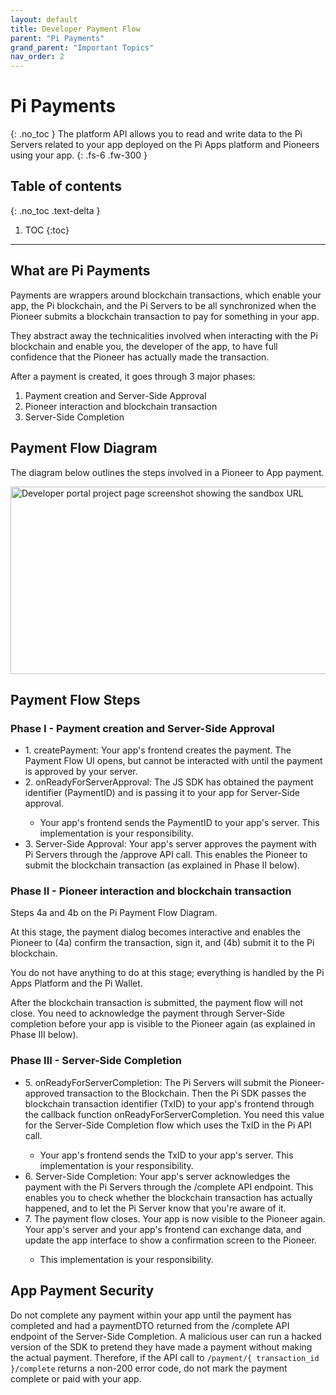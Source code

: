 ```yaml
---
layout: default
title: Developer Payment Flow
parent: "Pi Payments"
grand_parent: "Important Topics"
nav_order: 2
---
```


# Pi Payments
{: .no_toc }
The platform API allows you to read and write data to the Pi Servers related to your app deployed on the Pi Apps platform and Pioneers using your app.
{: .fs-6 .fw-300 }

## Table of contents
{: .no_toc .text-delta }

1. TOC
{:toc}

---

## What are Pi Payments
Payments are wrappers around blockchain transactions, which enable your app, the Pi blockchain, and the Pi Servers to be all synchronized when the Pioneer submits a blockchain transaction to pay for something in your app.

They abstract away the technicalities involved when interacting with the Pi blockchain and enable you, the developer of the app, to have full confidence that the Pioneer has actually made the transaction.

After a payment is created, it goes through 3 major phases:

<ol>
<li> Payment creation and Server-Side Approval </li>
<li> Pioneer interaction and blockchain transaction </li>
<li> Server-Side Completion </li>
</ol>  

## Payment Flow Diagram
The diagram below outlines the steps involved in a Pioneer to App payment.

<img title="Developer Payment Flow Diagram" alt="Developer portal project page screenshot showing the sandbox URL" src="../../../../assets/images/transparentBackground_pi_payment_flow_diagram.png" style="width:850px;height:300px;">

## Payment Flow Steps

### Phase I - Payment creation and Server-Side Approval
<ul>
<li>1. createPayment: Your app's frontend creates the payment. The Payment Flow UI opens, but cannot be interacted with until the payment is approved by your server. </li>
<li>2. onReadyForServerApproval: The JS SDK has obtained the payment identifier (PaymentID) and is passing it to your app for Server-Side approval. </li>
<ul><li> Your app's frontend sends the PaymentID to your app's server. This implementation is your responsibility.</li></ul>
<li>3. Server-Side Approval: Your app's server approves the payment with Pi Servers through the /approve API call. This enables the Pioneer to submit the blockchain transaction (as explained in Phase II below).</li>
</ul>  

### Phase II - Pioneer interaction and blockchain transaction
Steps 4a and 4b on the Pi Payment Flow Diagram.

At this stage, the payment dialog becomes interactive and enables the Pioneer to (4a) confirm the transaction, sign it, and (4b) submit it to the Pi blockchain.

You do not have anything to do at this stage; everything is handled by the Pi Apps Platform and the Pi Wallet.

After the blockchain transaction is submitted, the payment flow will not close. You need to acknowledge the payment through Server-Side completion before your app is visible to the Pioneer again (as explained in Phase III below).

### Phase III - Server-Side Completion
<ul>
<li>5. onReadyForServerCompletion: The Pi Servers will submit the Pioneer-approved transaction to the Blockchain. Then the Pi SDK passes the blockchain transaction identifier (TxID) to your app's frontend through the callback function onReadyForServerCompletion. You need this value for the Server-Side Completion flow which uses the TxID in the Pi API call.</li>
<ul>
<li> Your app's frontend sends the TxID to your app's server. This implementation is your responsibility.</li>
</ul>
<li>6. Server-Side Completion: Your app's server acknowledges the payment with the Pi Servers through the /complete API endpoint. This enables you to check whether the blockchain transaction has actually happened, and to let the Pi Server know that you're aware of it.</li>
<li>7. The payment flow closes. Your app is now visible to the Pioneer again. Your app's server and your app's frontend can exchange data, and update the app interface to show a confirmation screen to the Pioneer. </li>
<ul><li> This implementation is your responsibility.</li></ul>
</ul>

## App Payment Security
Do not complete any payment within your app until the payment has completed and had a paymentDTO returned from the /complete API endpoint of the Server-Side Completion. A malicious user can run a hacked version of the SDK to pretend they have made a payment without making the actual payment. Therefore, if the API call to `/payment/{ transaction_id }/complete` returns a non-200 error code, do not mark the payment complete or paid with your app.
